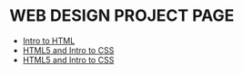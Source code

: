 # WEB DESIGN PROJECT PAGE 

<ul>
    <li><a href="intro_to_html" target="_blank">Intro to HTML</a></li>
    <li><a href= "html5_intro_css/index.html" target= "_blank"> HTML5 and Intro to CSS</a></li>
      <li><a href= "adv_css/index.html" target= "Advanced CSS"> HTML5 and Intro to CSS</a></li>
</ul>